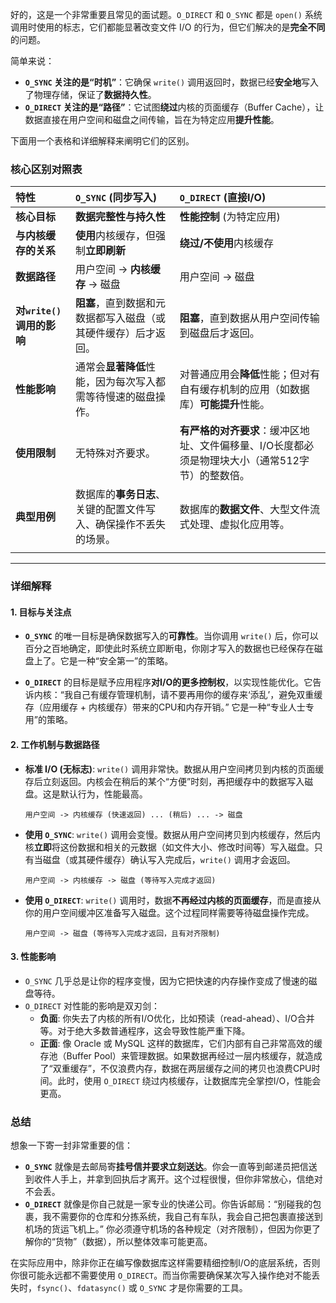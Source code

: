 好的，这是一个非常重要且常见的面试题。`O_DIRECT` 和 `O_SYNC` 都是 `open()` 系统调用时使用的标志，它们都能显著改变文件 I/O 的行为，但它们解决的是**完全不同**的问题。

简单来说：
* **`O_SYNC` 关注的是“时机”**：它确保 `write()` 调用返回时，数据已经**安全地**写入了物理存储，保证了**数据持久性**。
* **`O_DIRECT` 关注的是“路径”**：它试图**绕过**内核的页面缓存（Buffer Cache），让数据直接在用户空间和磁盘之间传输，旨在为特定应用**提升性能**。

下面用一个表格和详细解释来阐明它们的区别。

### 核心区别对照表

| 特性                  | `O_SYNC` (同步写入)                    | `O_DIRECT` (直接I/O)                                    |
| :------------------ | :--------------------------------- | :---------------------------------------------------- |
| **核心目标**            | **数据完整性与持久性**                      | **性能控制** (为特定应用)                                      |
| **与内核缓存的关系**        | **使用**内核缓存，但强制**立即刷新**             | **绕过/不使用**内核缓存                                        |
| **数据路径**            | 用户空间 → **内核缓存** → 磁盘               | 用户空间 → 磁盘                                             |
| **对`write()`调用的影响** | **阻塞**，直到数据和元数据都写入磁盘（或其硬件缓存）后才返回。  | **阻塞**，直到数据从用户空间传输到磁盘后才返回。                            |
| **性能影响**            | 通常会**显著降低**性能，因为每次写入都需等待慢速的磁盘操作。   | 对普通应用会**降低**性能；但对有自有缓存机制的应用（如数据库）**可能提升**性能。          |
| **使用限制**            | 无特殊对齐要求。                           | **有严格的对齐要求**：缓冲区地址、文件偏移量、I/O长度都必须是物理块大小（通常512字节）的整数倍。 |
| **典型用例**            | 数据库的**事务日志**、关键的配置文件写入、确保操作不丢失的场景。 | 数据库的**数据文件**、大型文件流式处理、虚拟化应用等。                         |
|                     |                                    |                                                       |

---

### 详细解释

#### 1. 目标与关注点

* **`O_SYNC`** 的唯一目标是确保数据写入的**可靠性**。当你调用 `write()` 后，你可以百分之百地确定，即使此时系统立即断电，你刚才写入的数据也已经保存在磁盘上了。它是一种“安全第一”的策略。

* **`O_DIRECT`** 的目标是赋予应用程序**对I/O的更多控制权**，以实现性能优化。它告诉内核：“我自己有缓存管理机制，请不要再用你的缓存来‘添乱’，避免双重缓存（应用缓存 + 内核缓存）带来的CPU和内存开销。” 它是一种“专业人士专用”的策略。

#### 2. 工作机制与数据路径

- **标准 I/O (无标志)**: `write()` 调用非常快。数据从用户空间拷贝到内核的页面缓存后立刻返回。内核会在稍后的某个“方便”时刻，再把缓存中的数据写入磁盘。这是默认行为，性能最高。

    `用户空间 -> 内核缓存 (快速返回) ... (稍后) ... -> 磁盘`

- **使用 `O_SYNC`**: `write()` 调用会变慢。数据从用户空间拷贝到内核缓存，然后内核**立即**将这份数据和相关的元数据（如文件大小、修改时间等）写入磁盘。只有当磁盘（或其硬件缓存）确认写入完成后，`write()` 调用才会返回。

    `用户空间 -> 内核缓存 -> 磁盘 (等待写入完成才返回)`

- **使用 `O_DIRECT`**: `write()` 调用时，数据**不再经过内核的页面缓存**，而是直接从你的用户空间缓冲区准备写入磁盘。这个过程同样需要等待磁盘操作完成。

    `用户空间 -> 磁盘 (等待写入完成才返回，且有对齐限制)`

#### 3. 性能影响

* `O_SYNC` 几乎总是让你的程序变慢，因为它把快速的内存操作变成了慢速的磁盘等待。
* `O_DIRECT` 对性能的影响是双刃剑：
    * **负面**: 你失去了内核的所有I/O优化，比如预读（read-ahead）、I/O合并等。对于绝大多数普通程序，这会导致性能严重下降。
    * **正面**: 像 Oracle 或 MySQL 这样的数据库，它们内部有自己非常高效的缓存池（Buffer Pool）来管理数据。如果数据再经过一层内核缓存，就造成了“双重缓存”，不仅浪费内存，数据在两层缓存之间的拷贝也浪费CPU时间。此时，使用 `O_DIRECT` 绕过内核缓存，让数据库完全掌控I/O，性能会更高。

### 总结

想象一下寄一封非常重要的信：

* **`O_SYNC`** 就像是去邮局寄**挂号信并要求立刻送达**。你会一直等到邮递员把信送到收件人手上，并拿到回执后才离开。这个过程很慢，但你非常放心，信绝对不会丢。
* **`O_DIRECT`** 就像是你自己就是一家专业的快递公司。你告诉邮局：“别碰我的包裹，我不需要你的仓库和分拣系统，我自己有车队，我会自己把包裹直接送到机场的货运飞机上。” 你必须遵守机场的各种规定（对齐限制），但因为你更了解你的“货物”（数据），所以整体效率可能更高。

在实际应用中，除非你正在编写像数据库这样需要精细控制I/O的底层系统，否则你很可能永远都不需要使用 `O_DIRECT`。而当你需要确保某次写入操作绝对不能丢失时，`fsync()`、`fdatasync()` 或 `O_SYNC` 才是你需要的工具。